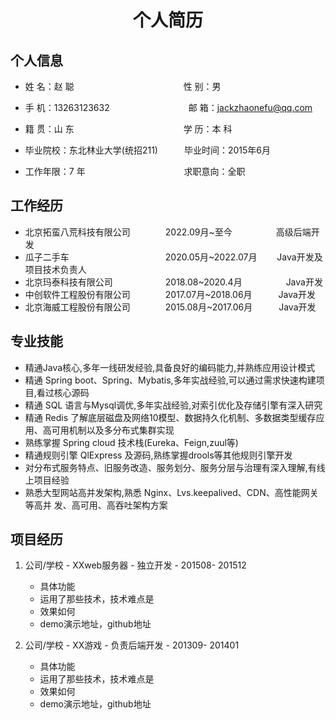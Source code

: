 <center>
     <h1>个人简历</h1>
</center>

## 个人信息

* 姓   名：赵 聪&emsp;&emsp;&emsp;&emsp;&emsp;&emsp;&emsp;&emsp;&emsp;&emsp;&emsp;&emsp;&ensp;性   别：男
* 手 机：13263123632&emsp;&emsp;&emsp;&emsp;&emsp;&emsp;&emsp;&emsp;&emsp;邮 箱：jackzhaonefu@qq.com
* 籍  贯：山 东&emsp;&emsp;&emsp;&emsp;&emsp;&emsp;&emsp;&emsp;&emsp;&emsp;&emsp;&emsp;&ensp;学 历：本 科  

* 毕业院校：东北林业大学(统招211)&emsp;&emsp;&emsp;毕业时间：2015年6月
* 工作年限：7 年 &emsp;&emsp;&emsp;&emsp;&emsp;&emsp;&emsp;&emsp;&emsp;&emsp;&emsp;求职意向：全职

## 工作经历

* 北京拓蛮八荒科技有限公司&emsp;&emsp;&emsp;&emsp;2022.09月~至今&emsp;&emsp;&emsp;&emsp;&emsp;高级后端开发
* 瓜子二手车&emsp;&emsp;&emsp;&emsp;&emsp;&emsp;&ensp;&emsp;&ensp;&emsp;&ensp;&ensp;&ensp;&ensp;2020.05月~2022.07月&emsp;&emsp;  Java开发及项目技术负责人
* 北京玛泰科技有限公司&emsp;&emsp;&emsp;&emsp;&emsp;&ensp;&ensp;2018.08~2020.4月&emsp;&emsp;&emsp;&emsp;&emsp;Java开发
* 中创软件工程股份有限公司&emsp;&emsp;&emsp;&emsp;2017.07月~2018.06月&emsp;&emsp;&emsp;Java开发  
* 北京海威工程股份有限公司&emsp;&emsp;&emsp;&emsp;2015.08月~2017.06月&emsp;&emsp;&emsp;Java开发

## 专业技能

* 精通Java核心,多年一线研发经验,具备良好的编码能力,并熟练应用设计模式
* 精通 Spring boot、Spring、Mybatis,多年实战经验,可以通过需求快速构建项目,看过核心源码
* 精通 SQL 语言与Mysql调优,多年实战经验,对索引优化及存储引擎有深入研究
* 精通 Redis 了解底层磁盘及网络10模型、数据持久化机制、多数据类型缓存应用、高可用机制以及多分布式集群实现
* 熟练掌握 Spring cloud 技术栈(Eureka、Feign,zuul等)
* 精通规则引擎 QlExpress 及源码,熟练掌握drools等其他规则引擎开发
* 对分布式服务特点、旧服务改造、服务划分、服务分层与治理有深入理解,有线上项目经验
* 熟悉大型网站高并发架构,熟悉 Nginx、Lvs.keepalived、CDN、高性能网关等高并
发、高可用、高吞吐架构方案

## 项目经历

1. 公司/学校 - XXweb服务器 - 独立开发 - 201508- 201512
    * 具体功能
    * 运用了那些技术，技术难点是
    * 效果如何
    * demo演示地址，github地址

2. 公司/学校 - XX游戏 - 负责后端开发 - 201309- 201401
    * 具体功能
    * 运用了那些技术，技术难点是
    * 效果如何
    * demo演示地址，github地址
